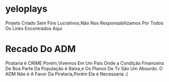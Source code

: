 # yeloplays

Projeto Criado Sem Fins Lucrativos,Não Nos Responsabilizamos Por Todos Os Links Encontrados Aqui

# Recado Do ADM

Pirataria é CRIME Porém,Vivemos Em Um Pais Onde a Condição Financeira De Boa Parte Da População é Baixa,e Os Planos De Tv São Um Absurdo.
O ADM Não é A Favor Da Pirataria,Porém Ela é Necessaria :(
